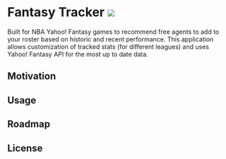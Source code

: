 # Fantasy Tracker   ![](https://github.com/dkutin/fantasytracker/workflows/Deployment/badge.svg)
Built for NBA Yahoo! Fantasy games to recommend free agents to add to your roster based on historic and recent performance. This application allows customization of tracked stats (for different leagues) and uses Yahoo! Fantasy API for the most up to date data. 

## Motivation

## Usage

## Roadmap

## License 
